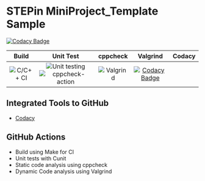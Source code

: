 # STEPin MiniProject_Template Sample

[![Codacy Badge](https://api.codacy.com/project/badge/Grade/3b20c7c3ec7f4734b42cc0d04dcf3fb2)](https://app.codacy.com/manual/stepin654321/MiniProject_Template?utm_source=github.com&utm_medium=referral&utm_content=stepin654321/MiniProject_Template&utm_campaign=Badge_Grade_Dashboard)


|Build|Unit Test|cppcheck|Valgrind|Codacy|
|:--:|:--:|:--:|:--:|:--:|
|![C/C++ CI](https://github.com/STEPIN104305/MiniProject_Template/workflows/C/C++%20CI/badge.svg)|![Unit testing](https://github.com/STEPIN104305/MiniProject_Template/workflows/Unit%20testing/badge.svg)![cppcheck-action](https://github.com/STEPIN104305/MiniProject_Template/workflows/cppcheck-action/badge.svg)|![Valgrind](https://github.com/stepin654321/MiniProject_Template/workflows/Valgrind/badge.svg)|[![Codacy Badge](https://app.codacy.com/project/badge/Grade/3ac7e2a959a24fa4b5d1b9c1c886ff75)](https://www.codacy.com/manual/stepin654321/MiniProject_Template?utm_source=github.com&amp;utm_medium=referral&amp;utm_content=stepin654321/MiniProject_Template&amp;utm_campaign=Badge_Grade)|

## Integrated Tools to GitHub
*  [Codacy](https://www.codacy.com/)

## GitHub Actions
* Build using Make for CI
* Unit tests with Cunit
* Static code analysis using cppcheck
* Dynamic Code analysis using Valgrind
